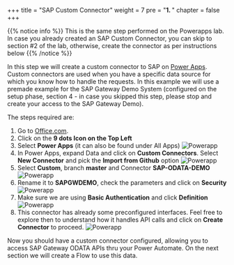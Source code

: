 +++
title = "SAP Custom Connector"
weight = 7
pre = "<b>1. </b>"
chapter = false
+++

{{% notice info %}}
This is the same step performed on the Powerapps lab. In case you already created an SAP Custom Connector, you can skip to section #2 of the lab, otherwise, create the connector as per instructions below
{{% /notice %}}

In this step we will create a custom connector to SAP on [Power Apps](https://www.office.com/). Custom connectors are used when you have a specific data source for which you know how to handle the requests. In this example we will use a premade example for the SAP Gateway Demo System (configured on the setup phase, section 4 - in case you skipped this step, please stop and create your access to the SAP Gateway Demo). 

The steps required are: 

1. Go to [Office.com](https://www.office.com/). 
2. Click on the **9 dots Icon on the Top Left**
3. Select **Power Apps** (it can also be found under All Apps)
![Powerapp](/images/log00.png?height=300)
4. In Power Apps, expand Data and click on **Custom Connectors**. Select **New Connector** and pick the **Import from Github** option
![Powerapp](/images/log01.png?height=400)
5. Select **Custom**, branch **master** and Connector **SAP-ODATA-DEMO** 
![Powerapp](/images/log02.png?height=300)
6. Rename it to **SAPGWDEMO**, check the parameters and click on **Security**
![Powerapp](/images/log03.png?height=400)
7. Make sure we are using **Basic Authentication** and click **Definition**
![Powerapp](/images/log04.png?height=400)
8. This connector has already some preconfigured interfaces. Feel free to explore then to understand how it handles API calls and click on **Create Connector** to proceed. 
![Powerapp](/images/log05.png?height=400)

Now you should have a custom connector configured, allowing you to access SAP Gateway ODATA APIs thru your Power Automate. 
On the next section we will create a Flow to use this data. 